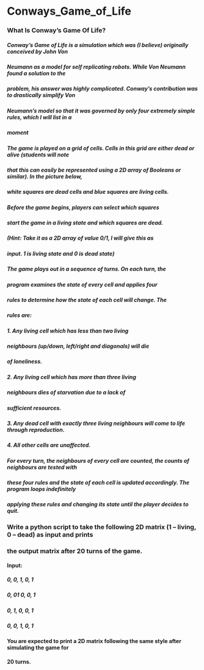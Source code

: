 # Conways_Game_of_Life
### What Is Conway’s Game Of Life?
##### Conway’s Game of Life is a simulation which was (I believe) originally conceived by John Von
##### Neumann as a model for self replicating robots. While Von Neumann found a solution to the
##### problem, his answer was highly complicated. Conway’s contribution was to drastically simplify Von
##### Neumann’s model so that it was governed by only four extremely simple rules, which I will list in a
##### moment

##### The game is played on a grid of cells. Cells in this grid are either dead or alive (students will note
##### that this can easily be represented using a 2D array of Booleans or similar). In the picture below,
##### white squares are dead cells and blue squares are living cells.

##### Before the game begins, players can select which squares
##### start the game in a living state and which squares are dead.
##### (Hint: Take it as a 2D array of value 0/1, I will give this as
##### input. 1 is living state and 0 is dead state)

##### The game plays out in a sequence of turns. On each turn, the
##### program examines the state of every cell and applies four
##### rules to determine how the state of each cell will change. The
##### rules are:
##### 1. Any living cell which has less than two living
##### neighbours (up/down, left/right and diagonals) will die
##### of loneliness.
##### 2. Any living cell which has more than three living
##### neighbours dies of starvation due to a lack of
##### sufficient resources.
##### 3. Any dead cell with exactly three living neighbours will come to life through reproduction.
##### 4. All other cells are unaffected. 

##### For every turn, the neighbours of every cell are counted, the counts of neighbours are tested with
##### these four rules and the state of each cell is updated accordingly. The program loops indefinitely
##### applying these rules and changing its state until the player decides to quit.

### Write a python script to take the following 2D matrix (1 – living, 0 – dead) as input and prints
### the output matrix after 20 turns of the game.
#### Input:
##### 0, 0, 1, 0, 1
##### 0, 01 0, 0, 1
##### 0, 1, 0, 0, 1
##### 0, 0, 1, 0, 1
#### You are expected to print a 2D matrix following the same style after simulating the game for
#### 20 turns.
